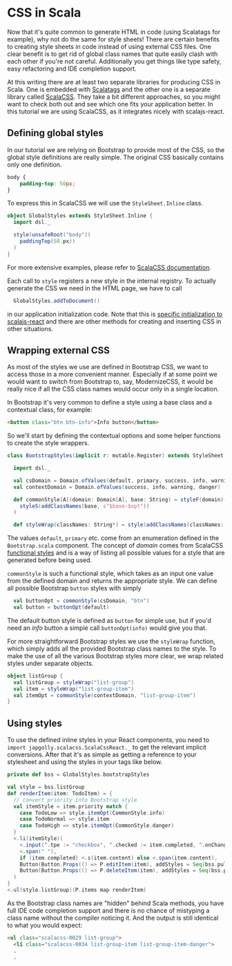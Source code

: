 # CSS in Scala

Now that it's quite common to generate HTML in code (using Scalatags for example), why not do the same for style sheets! There are certain benefits to
creating style sheets in code instead of using external CSS files. One clear benefit is to get rid of global class names that quite easily clash with
each other if you're not careful. Additionally you get things like type safety, easy refactoring and IDE completion support.

At this writing there are at least two separate libraries for producing CSS in Scala. One is embedded with [Scalatags](https://github.com/lihaoyi/scalatags) and
the other one is a separate library called [ScalaCSS](https://github.com/japgolly/scalacss). They take a bit different approaches, so you might want to check both
out and see which one fits your application better. In this tutorial we are using ScalaCSS, as it integrates nicely with scalajs-react.

## Defining global styles

In our tutorial we are relying on Bootstrap to provide most of the CSS, so the global style definitions are really simple. The original CSS basically
contains only one definition.

```css
body {
    padding-top: 50px;
}
```

To express this in ScalaCSS we will use the `StyleSheet.Inline` class.

```scala
object GlobalStyles extends StyleSheet.Inline {
  import dsl._

  style(unsafeRoot("body")(
    paddingTop(50.px))
  )
}
```

For more extensive examples, please refer to [ScalaCSS documentation](https://japgolly.github.io/scalacss/book).

Each call to `style` registers a new style in the internal registry. To actually generate the CSS we need in the HTML page, we have to call

```scala
  GlobalStyles.addToDocument()
```

in our application initialization code. Note that this is [specific initialization to scalajs-react](https://japgolly.github.io/scalacss/book/ext/react.html)
and there are other methods for creating and inserting CSS in other situations.

## Wrapping external CSS

As most of the styles we use are defined in Bootstrap CSS, we want to access those in a more convenient manner. Especially if at some point we would want
to switch from Bootstrap to, say, ModernizeCSS, it would be really nice if all the CSS class names would occur only in a single location.

In Bootstrap it's very common to define a style using a base class and a contextual class, for example:

```html
<button class="btn btn-info">Info button</button>
```

So we'll start by defining the contextual options and some helper functions to create the style wrappers.

```scala
class BootstrapStyles(implicit r: mutable.Register) extends StyleSheet.Inline()(r) {

  import dsl._

  val csDomain = Domain.ofValues(default, primary, success, info, warning, danger)
  val contextDomain = Domain.ofValues(success, info, warning, danger)

  def commonStyle[A](domain: Domain[A], base: String) = styleF(domain)(opt =>
    styleS(addClassNames(base, s"$base-$opt"))
  )

  def styleWrap(classNames: String*) = style(addClassNames(classNames: _*))
```

The values `default`, `primary` etc. come from an enumeration defined in the `Bootstrap.scala` component. The concept of *domain* comes from ScalaCSS 
[functional styles](http://japgolly.github.io/scalacss/book/features/stylef.html) and is a way of listing all possible values for a style that are generated
before being used.

`commonStyle` is such a functional style, which takes as an input one value from the defined domain and returns the appropriate style. We can define all
possible Bootstrap `button` styles with simply

```scala
  val buttonOpt = commonStyle(csDomain, "btn")
  val button = buttonOpt(default)
```
The default button style is defined as `button` for simple use, but if you'd need an *info* button a simple call `buttonOpt(info)` would give you that.

For more straightforward Bootstrap styles we use the `styleWrap` function, which simply adds all the provided Bootstrap class names to the style. To make the
use of all the various Bootstrap styles more clear, we wrap related styles under separate objects.

```scala
object listGroup {
  val listGroup = styleWrap("list-group")
  val item = styleWrap("list-group-item")
  val itemOpt = commonStyle(contextDomain, "list-group-item")
}
```

## Using styles

To use the defined inline styles in your React components, you need to `import japgolly.scalacss.ScalaCssReact._` to get the relevant implicit conversions.
After that it's as simple as getting a reference to your stylesheet and using the styles in your tags like below.

```scala
private def bss = GlobalStyles.bootstrapStyles

val style = bss.listGroup
def renderItem(item: TodoItem) = {
  // convert priority into Bootstrap style
  val itemStyle = item.priority match {
    case TodoLow => style.itemOpt(CommonStyle.info)
    case TodoNormal => style.item
    case TodoHigh => style.itemOpt(CommonStyle.danger)
  }
  <.li(itemStyle)(
    <.input(^.tpe := "checkbox", ^.checked := item.completed, ^.onChange --> P.stateChange(item.copy(completed = !item.completed))),
    <.span(" "),
    if (item.completed) <.s(item.content) else <.span(item.content),
    Button(Button.Props(() => P.editItem(item), addStyles = Seq(bss.pullRight, bss.buttonXS)), "Edit"),
    Button(Button.Props(() => P.deleteItem(item), addStyles = Seq(bss.pullRight, bss.buttonXS)), "Delete")
  )
}
<.ul(style.listGroup)(P.items map renderItem)
```

As the Bootstrap class names are "hidden" behind Scala methods, you have full IDE code completion support and there is no chance of mistyping a class name
without the compiler noticing it. And the output is still identical to what you would expect:

```html
<ul class="scalacss-0029 list-group">
  <li class="scalacss-0034 list-group-item list-group-item-danger">
  .
  .
```
